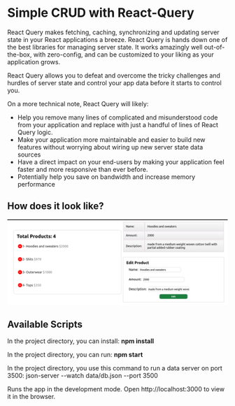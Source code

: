 # Simple CRUD with React-Query

React Query makes fetching, caching, synchronizing and updating server state in your React applications a breeze.
React Query is hands down one of the best libraries for managing server state. It works amazingly well out-of-the-box, with zero-config, and can be customized to your liking as your application grows.

React Query allows you to defeat and overcome the tricky challenges and hurdles of server state and control your app data before it starts to control you.

On a more technical note, React Query will likely:

- Help you remove many lines of complicated and misunderstood code from your application and replace with just a handful of lines of React Query logic.
- Make your application more maintainable and easier to build new features without worrying about wiring up new server state data sources
- Have a direct impact on your end-users by making your application feel faster and more responsive than ever before.
- Potentially help you save on bandwidth and increase memory performance

## How does it look like?
![](/public/images/app-view.jpg)


## Available Scripts

In the project directory, you can install:
**npm install**

In the project directory, you can run:
**npm start**

In the project directory, you use this command to run a data server on port 3500:
json-server --watch data/db.json --port 3500

Runs the app in the development mode.
Open http://localhost:3000 to view it in the browser.
